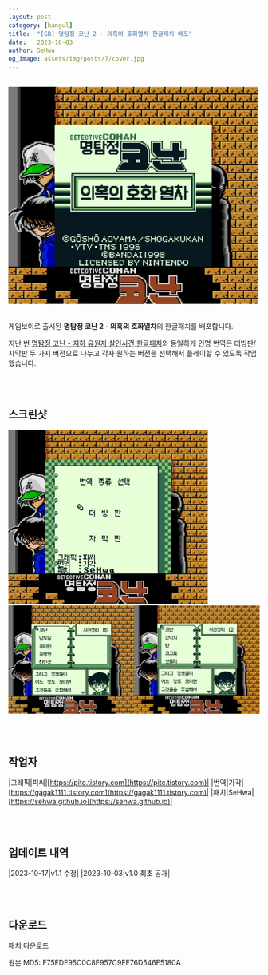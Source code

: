 ```yaml
---
layout: post
category: [hangul]
title:  "[GB] 명탐정 코난 2 - 의혹의 호화열차 한글패치 배포"
date:   2023-10-03
author: SeHwa
og_image: assets/img/posts/7/cover.jpg
---
```


<br>

<div markdown=1 class="sx-center">
<a href="/assets/img/posts/7/cover.jpg" data-lity>
  <img src="/assets/img/posts/7/cover.jpg" style="width:500px" />
</a>
</div>

<br>

게임보이로 출시된 **명탐정 코난 2 - 의혹의 호화열차**의 한글패치를 배포합니다.

지난 번 [명탐정 코난 - 지하 유원지 살인사건 한글패치](/hangul/2023/08/21/detective-conan-gb-1-hangul-patch.html)와 동일하게 인명 번역은 더빙판/자막판 두 가지 버전으로 나누고 각자 원하는 버전을 선택해서 플레이할 수 있도록 작업했습니다.

<br><br>

## 스크린샷

<div markdown=1 class="sx-center">
<a href="/assets/img/posts/7/1.jpg" data-lity>
  <img src="/assets/img/posts/7/1.jpg" style="width:400px" />
</a>
</div>

<div markdown=1 class="sx-center">
<a href="/assets/img/posts/7/2.jpg" data-lity>
  <img src="/assets/img/posts/7/2.jpg" style="width:800px" />
</a>
</div>

<br><br>

## 작업자

|그래픽|피씨|[https://pitc.tistory.com](https://pitc.tistory.com)|
|번역|가각|[https://gagak1111.tistory.com](https://gagak1111.tistory.com)|
|패치|SeHwa|[https://sehwa.github.io](https://sehwa.github.io)|

<br><br>

## 업데이트 내역

|2023-10-17|v1.1 수정|
|2023-10-03|v1.0 최초 공개|

<br><br>

## 다운로드

<div class="sx-button">
  <a href="https://github.com/SeHwa/detective-conan-2-gb-hangul-patch/releases/download/v1.1/patch_v1.1.xdelta" class="sx-button__content github">
    <p>패치 다운로드</p>
  </a>
</div>
원본 MD5: F75FDE95C0C8E957C9FE76D546E5180A
<br>